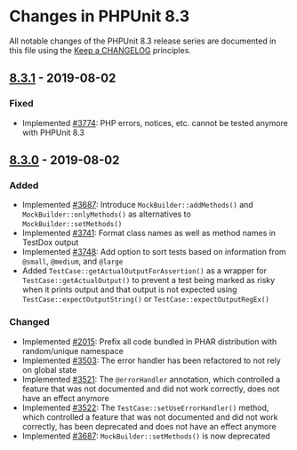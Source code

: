# Changes in PHPUnit 8.3

All notable changes of the PHPUnit 8.3 release series are documented in this file using the [Keep a CHANGELOG](http://keepachangelog.com/) principles.

## [8.3.1] - 2019-08-02

### Fixed

* Implemented [#3774](https://github.com/sebastianbergmann/phpunit/issues/3774): PHP errors, notices, etc. cannot be tested anymore with PHPUnit 8.3

## [8.3.0] - 2019-08-02

### Added

* Implemented [#3687](https://github.com/sebastianbergmann/phpunit/pull/3687): Introduce `MockBuilder::addMethods()` and `MockBuilder::onlyMethods()` as alternatives to `MockBuilder::setMethods()`
* Implemented [#3741](https://github.com/sebastianbergmann/phpunit/issues/3741): Format class names as well as method names in TestDox output
* Implemented [#3748](https://github.com/sebastianbergmann/phpunit/issues/3748): Add option to sort tests based on information from `@small`, `@medium`, and `@large`
* Added `TestCase::getActualOutputForAssertion()` as a wrapper for `TestCase::getActualOutput()` to prevent a test being marked as risky when it prints output and that output is not expected using `TestCase::expectOutputString()` or `TestCase::expectOutputRegEx()`

### Changed

* Implemented [#2015](https://github.com/sebastianbergmann/phpunit/issues/2015): Prefix all code bundled in PHAR distribution with random/unique namespace
* Implemented [#3503](https://github.com/sebastianbergmann/phpunit/issues/3503): The error handler has been refactored to not rely on global state
* Implemented [#3521](https://github.com/sebastianbergmann/phpunit/issues/3521): The `@errorHandler` annotation, which controlled a feature that was not documented and did not work correctly, does not have an effect anymore
* Implemented [#3522](https://github.com/sebastianbergmann/phpunit/issues/3522): The `TestCase::setUseErrorHandler()` method, which controlled a feature that was not documented and did not work correctly, has been deprecated and does not have an effect anymore
* Implemented [#3687](https://github.com/sebastianbergmann/phpunit/pull/3687): `MockBuilder::setMethods()` is now deprecated

[8.3.1]: https://github.com/sebastianbergmann/phpunit/compare/8.3.0...8.3.1
[8.3.0]: https://github.com/sebastianbergmann/phpunit/compare/8.2.5...8.3.0

